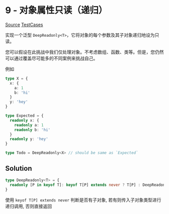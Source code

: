 # 9 - 对象属性只读（递归）

[Source](https://github.com/lybenson/ts-checker/blob/master/src/9-medium-deep-readonly/template.ts) [TestCases]((https://github.com/lybenson/ts-checker/blob/master/src/9-medium-deep-readonly/test-cases.ts))

实现一个泛型 `DeepReadonly<T>`，它将对象的每个参数及其子对象递归地设为只读。

您可以假设在此挑战中我们仅处理对象。不考虑数组、函数、类等。但是，您仍然可以通过覆盖尽可能多的不同案例来挑战自己。

例如

```ts
type X = {
  x: {
    a: 1
    b: 'hi'
  }
  y: 'hey'
}

type Expected = {
  readonly x: {
    readonly a: 1
    readonly b: 'hi'
  }
  readonly y: 'hey'
}

type Todo = DeepReadonly<X> // should be same as `Expected`
```

## Solution

```ts
type DeepReadonly<T> = {
  readonly [P in keyof T]: keyof T[P] extends never ? T[P] : DeepReadonly<T[P]>
}
```

使用 `keyof T[P] extends never` 判断是否有子对象, 若有则传入子对象类型进行递归调用, 否则直接返回
